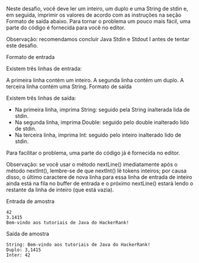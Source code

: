 Neste desafio, você deve ler um inteiro, um duplo e uma String de stdin e, em seguida, imprimir os valores de acordo com as instruções na seção Formato de saída abaixo. Para tornar o problema um pouco mais fácil, uma parte do código é fornecida para você no editor.

Observação: recomendamos concluir Java Stdin e Stdout I antes de tentar este desafio.

Formato de entrada

Existem três linhas de entrada:

A primeira linha contém um inteiro.
A segunda linha contém um duplo.
A terceira linha contém uma String.
Formato de saída

Existem três linhas de saída:

- Na primeira linha, imprima String: seguido pela String inalterada lida de stdin.
- Na segunda linha, imprima Double: seguido pelo double inalterado lido de stdin.
- Na terceira linha, imprima Int: seguido pelo inteiro inalterado lido de stdin.

Para facilitar o problema, uma parte do código já é fornecida no editor.

Observação: se você usar o método nextLine() imediatamente após o método nextInt(), lembre-se de que nextInt() lê tokens inteiros; por causa disso, o último caractere de nova linha para essa linha de entrada de inteiro ainda está na fila no buffer de entrada e o próximo nextLine() estará lendo o restante da linha de inteiro (que está vazia).

Entrada de amostra

```shell
42
3.1415
Bem-vindo aos tutoriais de Java do HackerRank!
```

Saída de amostra

```shell
String: Bem-vindo aos tutoriais de Java do HackerRank!
Duplo: 3,1415
Inter: 42
```

